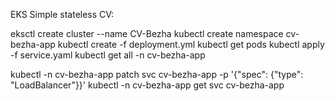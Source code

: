 EKS Simple stateless CV:

eksctl create cluster --name CV-Bezha
kubectl create namespace cv-bezha-app
kubectl create -f deployment.yml
kubectl get pods
kubectl apply -f service.yaml
kubectl get all -n cv-bezha-app

kubectl -n cv-bezha-app patch svc cv-bezha-app -p '{"spec": {"type": "LoadBalancer"}}'
kubectl -n cv-bezha-app get svc cv-bezha-app

